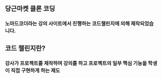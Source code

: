 ## 당근마켓 클론 코딩
### 노마드코더라는 강의 사이트에서 진행하는 코드챌린지에 의해 제작되었습니다.
## 코드 챌린지란? 
### 강사가 프로젝트를 제작하며 강의를 하고 프로젝트의 일부 핵심 기능을 학생이 직접 구현하게 하는 제도